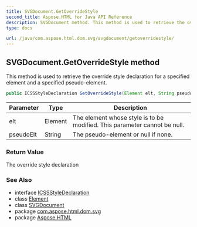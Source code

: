```yaml
---
title: SVGDocument.GetOverrideStyle
second_title: Aspose.HTML for Java API Reference
description: SVGDocument method. This method is used to retrieve the override style declaration for a specified element and a specified pseudo-element
type: docs

url: /java/com.aspose.html.dom.svg/svgdocument/getoverridestyle/
---
```

## SVGDocument.GetOverrideStyle method

This method is used to retrieve the override style declaration for a specified element and a specified pseudo-element.

```java
public ICSSStyleDeclaration GetOverrideStyle(Element elt, String pseudoElt)
```

| Parameter | Type | Description |
| --- | --- | --- |
| elt | Element | The element whose style is to be modified. This parameter cannot be null. |
| pseudoElt | String | The pseudo-element or null if none. |

### Return Value

The override style declaration

### See Also

* interface [ICSSStyleDeclaration](../../../com.aspose.html.dom.css/icssstyledeclaration/)
* class [Element](../../../com.aspose.html.dom/element/)
* class [SVGDocument](../)
* package [com.aspose.html.dom.svg](../../../com.aspose.html.dom.svg/)
* package [Aspose.HTML](../../../)
